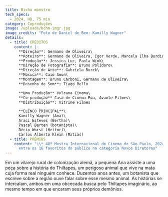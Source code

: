 ```yaml
---
title: Bicho monstro
tech_specs:
  - 2024, HD, 75 min
category: Coproduções
image: /uploads/bchm-imgr.jpg
image_credits: "Foto de Daniel de Bem: Kamilly Wagner"
details:
  - title: CRÉDITOS
    content: |-
      **Direção**: Germano de Oliveira\
      **Roteiro**: Germano de Oliveira, Igor Verde, Marcela Ilha Bordin\
      **Produção**: Jessica Luz, Paola Wink\
      **Direção de Fotografia**: Bruno Polidoro\
      **Direção de Arte**: Gabriela Burck\
      **Música**: Caio Amon\
      **Montagem**: Bruno Carboni, Germano de Oliveira\
      **Desenho de Som**: Tiago Bello

      **Uma Produção** Vulcana Cinema\
      **Co-produção** Casa de Cinema Poa, Avante Filmes\
      **Distribuição**: Vitrine Filmes

      **ELENCO PRINCIPAL**\
      Kamilly Wagner (Ana)\
      Araci Esteves (Bertha)\
      Pascal Berten (botanista)\
      Décio Worst (Heitor)\
      Carlos Alberto Klein (Matias)
  - title: PRÊMIOS
    content: "\\* 48ª Mostra Internacional de Cinema de São Paulo, 2024: selecionado
      entre os 16 favoritos do público na categoria Novos Diretores"
---
```

Em um vilarejo rural de colonização alemã, a pequena Ana assiste a uma peça sobre a história do Thiltapes, um perigoso animal que vive na mata cuja forma real ninguém conhece. Duzentos anos antes, um botanista que escreve sobre a região ouve falar sobre esse mesmo animal. As histórias se intercalam, ambos em uma obcecada busca pelo Thiltapes imaginário, ao mesmo tempo em que encaram seus próprios demônios.
